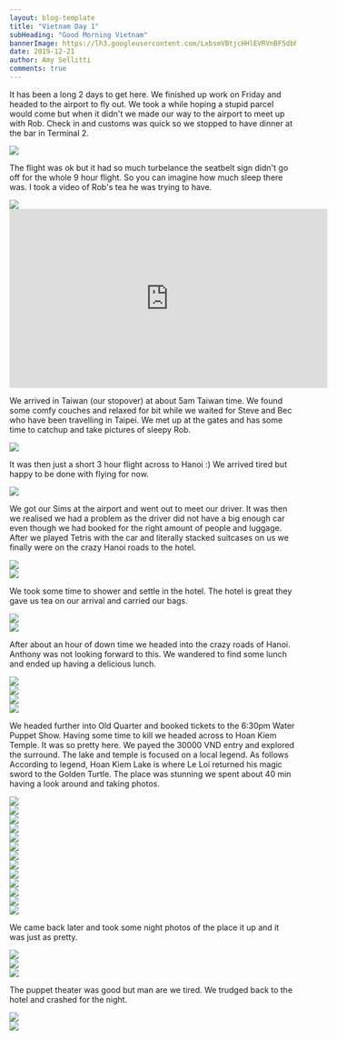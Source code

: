 ```yaml
---
layout: blog-template
title: "Vietnam Day 1"
subHeading: "Good Morning Vietnam"
bannerImage: https://lh3.googleusercontent.com/LxbsmVBtjcHHlEVRVnBF5dbRFhjdknS4WiAokJIkdUDZck6Fr-9-0F-YF1wYDVEjMIItvDJCoYl7oE9cRVbqYZvyTlt74AR9Ev24TuEHUupiTZnwhQCfy6PdgZgwjrp8MgZsD1kalt4udZYMZjgFmjNXZvzF5ZEGNrrz6TgWLnZWvrQaFrZRoHuzrpApc1hxmGOVM6TcNvvgVaNZqwedTlB_TqTQsbXsHQdNE6rTTstTd_FHQ6-hUYbTgsNXmI1uud109HQdGK75Lr6dUWoAQlg-zYewCM8ggZsBwrQjjKvjNqL4cmaZajCuoG0py5bVD8JQRvILUC1ZzfQitjHeUB_aQJ1eXJReMGQzR-_csgizEkd2uX2bAC6VuUqHtAPp90m1IdB9YT7Tw-NZcb56d4fpD61piEVF_kRr-01hwR4WwerbC-eZ5Vf9Tg8kxNMqLRHHCzXrFLJ20K0v8Vzw1co7IJlelXqWCcjKrq3wHMsTcA4iE0Iw8sCrmoibaD8YHow6dR2LxjOg3ziqfeXC0DuVz2ngUVRS4B0rgaiFlztK0w6029Epp8fCcuyE-8uiU9hqnXLemLspTje3nvj-B7uZ1SIxVBZfHIH-CFmgPJEwBZD0L8PN71bRk8jJUwg9Bd5GEgfsbq16PSCzkD2Fnp2qiPWXiDmil-Jg1cSicF61NEVgQjJzYw49229S5yZh8X81yVxTG3cAPAn6Vk3SKZc3_kBSAjZQ4JdszeEvMBV60vOhKA=w689-h460-no
date: 2019-12-21
author: Amy Sellitti
comments: true
---
```


It has been a long 2 days to get here. We finished up work on Friday and headed to the airport to fly out. We took a while hoping a stupid parcel would come but when it didn't we made our way to the airport to meet up with Rob. Check in and customs was quick so we stopped to have dinner at the bar in Terminal 2.

<div class="center-image"><img src="https://lh3.googleusercontent.com/x9pJswH16spPjIVRrW7lSTbSIIx8syESHZ8acul9brFB0vHbOlP4602BAKAXJnxU4to0RkjntViRcGosR_pJq9A6F6-1UrrOtXvne8-SyR2-OrVcfZqg5ztVIy0yxvX7ddngObSHl0L_2HQTuOI2FA-sNOsUSLPOA2S2ygAK-8XEvMRBV6QGaSXxX3WX0RXDyUdESieKiJvMO5KjiK3BbzjsuvSa9JoDn7w_zsNbMziHtum3J5k4efJ7utI_QJHzcFvY1hu1zJB9RNwr7NiTCm89gEs0EQieEoMTwBIKLhft_O6mpxly7pMHRyVY1lajMAss8nrQIarLe4w-MxVNptSTfbbGB-Le0U_l1eglzArTE8rUBzqd5yh3GkbYQPwlAG7hJU5mhy9Y1dL09vG0d8atjiXwzrs9b5yyJTeJsD4kQkG-9Pa0tYXvtrQnNaVQc-zZ0zEND6vruZnpuAnqu5sx8kTlOqkXRW0QMb6TkZGmXpJNHutwd0Bi5-zPaUXTcSbpd4aJHPpFE7m9i-R1vqQaYRVHEl9H_bVhaiwU6fmU_wiwD_ORDQKL5owQ6UgzvnR6iMtv_6_37oW3cUj3IpEd4hnjZ6MbChOkfDsCJLL1qshe6dNKjpiq4ICT7MTjEycRUh5pwitrB4tpLuXG-T8qmUovgmoKDYdnIO7HmpSgD00KV8ghkBSZI6rmYm0PyCrh-UGboKl1wYhJefP1O3PhHOR-pl8QG25r0UHaXInKFPg5fg=w689-h517-no" /></div>

The flight was ok but it had so much turbelance the seatbelt sign didn't go off for the whole 9 hour flight. So you can imagine how much sleep there was. I took a video of Rob's tea he was trying to have. 

<div class="center-image"><img src="https://lh3.googleusercontent.com/ggui9M_6wZMLkJ5VgChTn1Ke-RdWiClTbk80jBde8knVkEiOqQsxZ1J1jAtEeKOZu0pb4i161-uP2N0UsVUbxk-4JSu670AT99twf4wGssZTceiVcyqV4IoMUmj9I7-EMqRADhX_-CpXGkCZBNhf83TJDMmZbHv7FXQnrjC07YPwusl_I1RN2xqpx_zRBt3Ai94zvmhks8jmkWim3YnEX1TVycPaX51GFmxlk0n-qFjN8HDIzjnV4Wa0dtDBC9FxVZJFQ5wxv5pGxjRO6y46OOlRH3GlAf3yAsEqbrLmS4Q-JISzw_doXyKjcKfEv9dQWTQp-QocqzyWqXM66-Nya6z4Cj6OskIlm3j2WoTR4PzdL9bGmuqBp-xWSk0lkhLop64b3V-ZdlPQXEj-mG4ltUD_bLzuBt3DHVvsDEIRdFeqH44mug8lJlh8UBl0hrvZDPGp-lE8SV4fitsLcYF74h-yatbTdbtjJbQNsqMz2ufaydS1BT73j1P4HnpZivio4OT_QD48ZMxTedO8FBclRROa8MPyR-WTO8k5bWas6QosZJmsK0KjXefqsDok2s_S9lEAAFfCX2SgEEzIIN2FMKi48jZ0ky6mMWnqBq6IuvZpgZ4bsJow8dlTsw_nOOMXbAzoDcZDLdtXi8LoaVSgPDrPgZ0euXZa4esv4dKTVF0zYXNvy3okE4GeO8wRV2eyGUGQlPWjzrduuKFFePLmLCkgLs6Pxzm4lEv5lXr_exDgHcS4jQ=w689-h517-no" /></div>
<iframe width="560" height="315" src="https://www.youtube.com/embed/WxCvoGmFYUo" frameborder="0" allow="accelerometer; autoplay; encrypted-media; gyroscope; picture-in-picture" allowfullscreen></iframe>

We arrived in Taiwan (our stopover) at about 5am Taiwan time. We found some comfy couches and relaxed for bit while we waited for Steve and Bec who have been travelling in Taipei. We met up at the gates and has some time to catchup and take pictures of sleepy Rob.

<div class="center-image"><img src="https://lh3.googleusercontent.com/zPp2ZU64kDC-1Yhlhh8hBnMI2W9D_sSfqUf-VwfwpjI5eXOYxW_tl0OcwfnQ--cuFY5k8z4rGVn_f5rZmX4Zj9zmwhqDjlwo2I19IEl7Tv5Y55gGlGeB4oMSCg_0bvfjfiyrDKJKqK0mT95n4jyNOY4vVaiVZrJZ40GxFjX4vFdOQtwHJwz5btaep986byFLoGLLT-tUrDNIMSbZVBtUZeu1TcAhmgroSd-W47scK13hLFOMrxV5HreS1u2MEyiGlvQZYFQbNcK8tIJb3E8dbHvt6PiWgwRoyF32ECkroPSMA9pQ1wSEY_kD93brAftuZZM4QbW2Q7GLRvkZslbn9MaIgU0k-KwKePZX31jdsn0jIm4r-ACq1BDg6zx8R_A9P4x4lYBbWStco-agMGsmt715S4VsN5j-9FqiAsTASgOueMUjWWuxkMng-a0u1XDALV08a3Ey94ltQGL6kJUA_g_y0011WSKWIHavyVr7XWsBOnME50QkhoeBb1P6szcY2Pl3nVyv2ik8-35W6O15g-LGTB8fAOusts47XwkAiaqojNeJRw8z-GBywht2DxRNLeqB222LaqA89a90WRD3zTSO-KJ7EhpHKqCkl9ly11TTcSS9Bjlv5Yi2dcH-4idYXr012TuKBaHtKgrA78bWymimBxwnpkya3ts0C8pm3EqkytM741Waqewt708dw2nVonEZPKy1GafV8d7loo9vp-YYZp44TlQaxuL0qIXde2BLBK9_Wg=w689-h517-no" /></div>
<div class="center-image"><img src="" /></div>
<div class="center-image"><img src="" /></div>
<div class="center-image"><img src="" /></div>

It was then just a short 3 hour flight across to Hanoi :) We arrived tired but happy to be done with flying for now.
<div class="center-image"><img src="https://lh3.googleusercontent.com/aALNTYG4pUM3bp5q3CxDcNG22EJAOAv1y56D71Xrd2dbwdgw59knrF_TjyfEqQbBfj-RHEDflSicWG4TWQkN9KD4eyfXOqWg9AKheTaCsQXABc_DaU2xFyPrusB5gJyH0j2VPcIjKL0G1Ej9S9nycSjpvHwKh3QKBfGyE6VBBKyrEjnACBpaO7ktireF3ujGHf50aic6OeCiePUblFFIIW2mJND_qzjAzgXwlsKHYuZLUWgwHub2f_r_PbTbHikcAHdDDr2t0KGQt6xAV-c6T0d3JuBLalrwGsJGJJvDK-JSVGe9_HwdA5d8oyoSphfM6wVDbw8DwF7dQvkknmgm_J8bjNszW8DWjk9-k9XOGwsq7Lqsg6sy4gqn1eET5qCtYOZdQVneH0t6eEfgU7XG8wjDqEsJv-_6SGHAYjiSy7uyo-IYj4wZwxIqNP523I2YDIlzGJ-fC75tBy7DKwtxG_GdI09wBco6vYZjp3WnHTjW1l9dT7eRnhADs_kckZdjK9OUtdX92W4JwPJc5IvytV_Lo4kD3hRsOGW-4DRQ-irvHfxGNtObYQg1zfqz2t9AFbMC67h6x60GmPTWI_bGJkuMdynf6_SympEO3K4ag5PyqLkGh9-IXdhmuEHKRYXjsx6ib_rLGWYVKL8wCfKMcK5grktyWZTs4NOsudFz5nQNnxasiNreCoNOzT1BeV_vJi114rFW9IQXWbVN7Q9blHLSXhwdCO_VIaEzH3YerVRXeRMorA=w689-h517-no" /></div>

We got our Sims at the airport and went out to meet our driver. It was then we realised we had a problem as the driver did not have a big enough car even though we had booked for the right amount of people and luggage. After we played Tetris with the car and literally stacked suitcases on us we finally were on the crazy Hanoi roads to the hotel. 
<div class="center-image"><img src="https://lh3.googleusercontent.com/VS4Ec39GvxmQAyBUE0ZVVqRKuwfhhMFUsiwU4kjskydTlOVq5BRMf0FGAhOMpz10lhBpFr4n9-wXljAzEig9zip0egGSbYY9PrcfEN8bBdX9e5-0o1tdK-Mjd8zRvWKpcOaidA25BNkxmcHUJYw0CRn47891SlNFYafXLPUVfInymmwlUVnekKPSpTOszg-g530fPuO584_ctVjVEklqMUoZJZGkEKUp4GrJ4moxHx9K8alcj99JaJJTtHwwC_hZnjiOBIT6M2Y_h4bAaIXSUXBJ-jvK0kUqf3MtIs-T2aqHDivmJ0IsHQnZ0bsSO44aTwcWAdcDKGeflfwp7KZKs7ASxVvDH2r5yIN1bM-2HKWxtN3Tu4M17PLW9cBVNu3nZqangVO7qYYFpTn__MHjsY0nfR6CXt4sdoJK5SdOXyCHPiOD3jfII4U8QxhaNiHB-mtalew9HQz5gfwpfzjcSe2uZdz-KDjZdx-1S0Yvu3bQiAdbjWGRIlETvYjdqwSx-_sv4mE_ra6tZPkiUuHbfAGPg_ggUFiOM0FeE_NHCNEVRJdSipB5INclw7CSiYD-dVoCrN64jUR9rKoNdQybL5h5_qCxKhlijME6EEkMlTC56uH44Sc5uCdIzFL18l4zPq_m3pXuNOLf0oh0jnzeVVemL0wVTXOPj_OyRubGazHgIcrsl043c9hmV-qZKiMjWaZTHrRDEGUxfNjcMe3ZbIL0Em2UIUaJfw4giyhuPLU_gvG2bw=w689-h388-no" /></div>
<div class="center-image"><img src="https://lh3.googleusercontent.com/8l0yclRMy8XsDffwZhkVQwvVi5EEQ5Xzvkr29XYbT5T-BDTCzo7zgDAHfoEtsF-jEEYvssnHtwl7hKXskwRUJpKvs8ri7HUckzypMGWmvkSYj2NcOYzgn97W6UByZsvubWhDvJNyw4GePIOq5oRjcYUMBGhs54B7oVoA0stE4jgjGbQjBr-mi7dlyEJ7XZwFTobXynAWqZ_eHyNLyl1UyJ_g5E1_lq8Fmx-ajFgU3bKNT3GjRuZ6CaaYChy4ajQuHcsQVjcIifuhK2VQSg2KIsAxmF-Hhhqu6gBbyVIpMivq39AboW8S97gr_yZSSmE6A5EzFO7MioLvEcy2Fz4LwLsDoXBY_k2_bjIC89ZlT9MloUMGvRFFaG05pQfmLaIk1dfxqebQKFeeObRAHQWya7Z_tfpORmPKNc9FxSY4L89VSYB4Z1PAj1SHVIWoQYC0OhxJ5panFO6EMIIpxURBgxaEGAhEPiIUUqkJpokstPhmxPbMgIKy_ST6w855Bo7l9ewenx7sHGOhVQf5Ax4faI9-wwWkrnGPP_ADsrBQ3ul95C7kkpkCGLiwcCBoSOlpC5QOTZ270RPWKmw2rYTG5-7FRnsCtpHu4k-TCSibqKKnk-whP-MJy4VgHLKQghO1vu_sOOZ4W5KGWCWVdb3UVFA7YePQsYTv65fp4S7i1KtRWkaHb0ECvjavAZSEYDZmFGqdVfiRKrSD7KcowqDpS9UhtnFaHSJse85qkmzxVQjroYIc2A=w689-h517-no" /></div>

We took some time to shower and settle in the hotel. The hotel is great they gave us tea on our arrival and carried our bags. 
<div class="center-image"><img src="https://lh3.googleusercontent.com/JUzO5t9F_QxCoEDpaVDrVw8eUN5kdUjOFW-Idk3VMFHtDqmJjki6b3HjWfHbahX3K5v7pLjWfLgjBpkEho7gsCqcRF9ILZGh7jfUXRaVx1Fexw_0Oy62IDN8i4U-J6E80PYhOG12A0VDSTOzRGI8BoC45tv4EE2V4sGhFqo0SNKAurAcVKXaUbNBmAjUh7xbsVlly2geowZOHFB6qIDBNjSEujRCPDZM4Gwtzdg__NpQKc4RztCpRJ76xkFPUE0noFD7BvT-Q47JBVWzeKnpum_Vo5rFGQ-vZ9NVrac4o5iexdecBw_B8LlYBF8CzihS-CbkluTp3kgJOGfsaQXbmHlZMOMwBjDiwv8SzSL8JlW_NW0EsXEEDD3apr4M-RorI8edLt-SYXUoqr9MfCdUcvlrYKgpfkTDGKnHdR9iG0OqhkYvW1ee43rY_Z9RMZj_qmz1R-TYSQlcysBWmqgV9R0Ynon8jqcIwCzkSojeRfC6oM6LjiiFYMFGR-jpObs3P-fp4npKadfkO6mnFkkeJdS2YVITePIzTpmlKFN-L4-QAWIeGVOUFHB6tYChNEN833duCM3KGBVR2StyEoTudfnA042lyOX3_v-RaAyvqqvcMeVDAKyc4ZPa57KjDzusHYxx4eA9qlUoC1Qla3aeib6AVIq_bFHO-uTbNG_ULfqZBRwfvYGzMqzWVaab77XW_YeF_wls7QkxubCVBNGjeQLIGq5M5DuCP9n4wuydjYfviflqtQ=w689-h388-no" /></div>
<div class="center-image"><img src="https://lh3.googleusercontent.com/B60gG4SmIX4g67R7weGm2TKCCwwsLOdKlA4qhBPGir7WsWA0EcJa_SH3Br8AwA4gbNvQPAKxxiWdq5cGF2DOAJYewvS1TAyQEb_z4T3-GSxbnFt1aLINi_kHqfubCr9UtrcjjfsFaioJLv4BgfjAKvgAIthVPxbEG1fT7IkjKDDZ_swGXIV58HVE0CW1jpBY4YCYfREQYZ4eeCKV03UYLBZKGt1EYlgFWJ3tQZgWXNvS31TOSr53dpitag8O7Zqt7OhKqGn8h5diUwtxhneN737eatR73ccWomAylk_zrH8-WfYfa9TugLkKn4a8D6v5uazhycXwU4HqwarmHIBXfVZPymz2hoQ8Z0j9Gez-7lPcM2l_LY7v0eUZMxX1KDsOXCNR2YF2mqb9sU19AQDjeDs-k3eJ0Ti_Hj-zho1RajAGlgaWfH3ghv8MaaEdUCuNBCSqicy7DlBHYtG0Pyo-8g7xElzPi_sbRMWZplM4TqPvSDYOZCM-bcqtmBsghSX5no8m44V-PWPXmrTZMbFq1yavvfujsA5hYBPK3fCnjVwrDZI9dgsHn7KI1h7oRdgBqjnenCJIY1JimXNVXtr0tIPdBxfibFZHOm6alFXq5qDYGWhzy07UdDzV-TBHswVeJmBopMBwThCqOMFy8NT_8uwSUNa9MW3HvcX31t4AGLkvHhFInkcoVsB_i0jc_I4BQ1XS7nmxtv3tJGz1183xTEXMGsLj-VTcVNh-OeBGw_syTfEYYA=w689-h388-no" /></div>

After about an hour of down time we headed into the crazy roads of Hanoi. Anthony was not looking forward to this. We wandered to find some lunch and ended up having a delicious lunch.
<div class="center-image"><img src="https://lh3.googleusercontent.com/OHKZruapKBSTrdXWOfPVse6hPAJXxwfzLsfuo9cafmmtVqg2GP5b0UyLKjqJlbGZMpCxvJEAQZR2jH0pROH6jk32bjHyAFrq-4QoJ9MKv6u_xZMNue1r4sQHLEwVp5aWpInqGkqSOHmg17CYUhbkkDd0MtEePArNSLxTrRwEv3Oe8AVTmloAhw0b1_Khz6xvkCyz9ljvFele6mtbKFMBc3-eRZojP27QtNg3jFw699ASvQPq_q5yJuttWDsmNEMSM6S29BU5gMFIgUYShXIX2EjuMM6c8JN3q0DFXt8xZY8KRu7nfI3Wvq3t2iCyNqTQktTzSqwCEcxpyx61ezr8naEuTVZJ07MaFAtrNOqr5KWlOzS8DhBECZ6KvVufjVfe8Rz_H_1GFVfW4yVq4lfuwj2L3MD-fsVkVWlSHrS8u2fZJUVLsXwdlEkswnqHpSW8yGcVmnqbH4UxdDU8ofAvZ00c1MCJ4Kr-RxZ3_Xg_uR4HA3vHZEaTtr4C--KekSz5_q3COco_i8mOWuUOtUaeqzfD3zKEDZIwm9m-IwtqcAf9PkAJk1NScaJHUhZX4r3C1iS4HUU1v8AFbs9cV3YhQ85H-xdG0EOcbRxxqONc_9KN5ROINxnm4tpUAbw_4gGHJxTzSZnuF0dxDL8Oc9iyevccuh5vf2z6X5m2ewOai7NEmYaynXx9MgKN5w0ReQ-CckX2rwqcG01fJQEMbFo0dK-erCVMBYnfUCrwaYlqG0H0ZdVOHQ=w689-h388-no" /></div>
<div class="center-image"><img src="https://lh3.googleusercontent.com/y_IqfovQ8onE5XABtvljoc6jrfjuqYSKOhZBAd7CEiHd38unpkWwIX8s-Mnos31hpe7O_vDrKWKx70NtcUwQqvqHgml7ydp9oMLKhK4Ww5Ruxv6nxccpvriO96EvaDsga7xnsic4JiclS6Nyr5ZyxVd8SdUJIUfGN6OT5eIgwJ1xppBaO9qjRAlM-4gJlGeie8-K2ek0VUQ6fyQn4yWPF9ZKAvpdIz72gA2qq8w40CoQOwnhTF6rr5TtjPLRV9y4SJaolduQWx-4J7Kt-8AL0gXKi606jbbDi6z7xStmjKM2gqU4pQhJyoEVRuDGV4YhT1_rz4brAiFRt4ANiDnOAZuFq5N5KxOi4PanhquO8qCGt3dV5NkmiImc9R_puvOWSeXjyqmpVWrTJ4D-06Purp4eppkYb5vAqdWYFEVuABmjPYrdYKNLVAlkjtu2GRYIIPXYdkipEXbNelYYy1HhKDTYYQRB1mlQ3XNerl1VjGOADPbi99P_JoH2t215jN_mfXSX9NF57nV-KaLsNh5E32euthaiJUaEWBI5qPJZ79m_qkPK-SCWytTQJFFi86-WPs6DKGlU3Bm7KcS1ngct2BsBpbFgI4bR3YaS70GcwBAzoBJj1rDdEv8U5n_TXtiuf_T6SZ8NRTkQqul22OH5lOT8vIKzmI6m8nfsvw_uMR9ELwCULNE3kjaXdor5mzRfeDTxIdqTyUkbeZKhStTXICSvcdB_Zk06qQsGO8CBfXUJh93xDQ=w689-h460-no" /></div>
<div class="center-image"><img src="https://lh3.googleusercontent.com/3w-pRT7Q621jg2dOiEshg_wneeBO1yA6GEvyKNhkcGdZVz2GN2Zz4ZwM2oSd9YteTEDjCkhkar8lT4Se7ehLxGFJY9bw5qdYtPrjGWQPkWAgnLvhah-PgwtmwbeYa_NAZO_CzyYRPBq3Zt2UkkgOgBsVHVMAHv_MkXTMQzjKlYtVHJIkdJbbIs2RqSGEo_LXQOZpIuArc2T6yqvnlVuXvhT2SXQb3y3s6Okzk81OK0fy4ptM4BsLLaLSkGJ9M14Px93OqXcmivKChlE6Ubfmq8Xlxf6isTzggf41wqMSLtRHxqFse1DMSGIpVhQefrnJiCpizJjzv4VsYnGICeci6dDOmDXvJ9naa0pgkqEkKcTKBrKgpDVmh3d0Dc0tXRtz1ACWB9n-FxuY1ACl_guRrSQ9znIEt_pC54FUokUDeBckOP0Ni4epdl48U_J3RvR4mBbLNxNOKhw9mpVp2pFWXV85hCQp05SvaxjyTnGLYHoQzcAcdcZRnfF6B75RUTP8H09fc6X-NNVxuLJw8GxEugprZI87KI6CgCxfnc3QcwMAatEOYERftePDb7L0Zr36nZZV0sNAXQWgpr58XSBPYrSfu4dZrTef65kGlQRTGxuwOErVIl8ZYns-r8tp7FKa9CaIy2QPNYLqP59R_JshSlHsoj5nsiNMaYnyyGDlMNE_zYWr3g3Pa_rx7S7azcYK2BBFiWracjp78ZvmfNaULc_Wop4jyu9wEzF2p3jlPH2PaWgRCg=w689-h460-no" /></div>
<div class="center-image"><img src="https://lh3.googleusercontent.com/XSf6rgPsILC_HBjC7CXlalmzYnBCk5l0WAm1L6K83ibSuUfz8raBO2B64YahXiX2fl4-6GE9r0vxakJ0RxYVDt__nm1-kE81nqbcYSW77Pos7qXy96hbTXMjvLMIsn8OO4MLzpo4tazu1TW3DMC_8dfw3qHrV4SABHYIa8V_7vKNms3JnORQgJQ5w5iG7-QSHxZn-iQUKhtzSkvCQmfpumNEOAW3vwvH2f06IzuY73rxkYpljQO5_7g1y32bRBWRqzGbIs-whheH7t_usuHkLjk7RX9MtkLBw1JvLqIVA-1qjhxKkFdkychIANMC5EowP8CYR8xKcSdNHywNqpjDG7q0TgnDp5MU7RrkZjjfuagGA23tCpbVg-Ex4cZcjQcPnSwVHSKXwMD9ITHsJN_DN42xq5MMg32rSFkoczZvInMTb8-6Cb8XXhlxdjNO6W9vyoUPR-Yot674uaihH_3_MCvKlZ7K1nQFj4PCQ7tgbuSSRrnTy1xC1onCNrWzAHYl7GXaK5Dkxhv0YPLTbDCUanlk0vo-V2iYeVT1aIYdnaFyjBW-WfctKIwhvrZS7OOsMSq0ieXlMkyQOl8gfjbva4vlNr7FxifdtwoLza262A8jv_antMUCWuu7L9BkE6NSyx3IcgpWSDIFnuCv3Um9GWXZrudieBsW6-PEq_sMPRr4FsI3O3iIad-46fb8WiIADJv-FLoScqP_G0NTWL1Bbs5syl7RIvFbwPn9VISIMG03BNKtKw=w689-h460-no" /></div>

We headed further into Old Quarter and booked tickets to the 6:30pm  Water Puppet Show. Having some time to kill we headed across to Hoan Kiem Temple. It was so pretty here. We payed the 30000 VND entry and explored the surround. The lake and temple is focused on a local legend. As follows According to legend, Hoan Kiem Lake is where Le Loi returned his magic sword to the Golden Turtle. The place was stunning we spent about 40 min having a look around and taking photos. 

<div class="center-image"><img src="https://lh3.googleusercontent.com/hxpx3fVShYDYTruhGgZ7jK6gecis-qUZ6VJXmhTv02ZHm69Q4Gx0MuziOjJjerCsTsjl13R8F-Md3nv_xw0xTcVcUL8UVWtqScQum1ASeKfWW3UOCpcyqkmTBXs2PP1sMW46YseUHFKeaOGZ80N2P9x_bzjCw0uGA778duql1WqsR2-I8vb9h2GWPd_ybmOpi6g2_ayBlB3uUNTBOBEITGyN6o0_GbWRBO6xDTCUBjlxQwDlBGo_DGa9-3oSJUrpn1x1VUED5pB42Z_eAuZxhoRYJG5X6ep5_cHEH8s-sx3Er__waHwfn2AZ7-DsHl226R7T6L2AfWjLjKRmhxWDfOMFZmTXrVddKifRwCSOMwqsgIa1tnIMgN5wcfWHOMQdZ4xrni8cld6R0-XTYXYeRWYS9af-vvUL7v_dYcN4sUEeJRXOjYFd2rQukyi8OQtJbaIy3eI5u_k7UQ3TQnkS8xm2ny08hjA6Lzd8MR2QfAM_K9pJtBG2TUYcL-8oYxfB7TKcboOvULb4LiGNuHXE5SPQi3wMSRi3UuCsBtAa39piK2wjYXyrGDGOwVviDH3_tax8OekB0vbG5K_RAOjkRv8_4GeYJuVRjEO3rmF_l1Rj5np-1mkiLHc4Ir8gWQpVZjJlRTImsMSW1M7Ze00iWCe3dZHoNu8-g8VFlFPmh8yZqnfjM1agqGxwjbZ3zWvrDkbkKEzwuem_GkYB6RU77dWyp8DvfMWR7dwo0M8427cHWPehGA=w689-h460-no" /></div>
<div class="center-image"><img src="https://lh3.googleusercontent.com/1ZPe-4KlaQaZ8klhdOgXJPQAmYrBtSBhM3z_F-Vhx1RcbVgQEr_wmqfdORJctSGOdXu2yH2MMjmmSNClD5nAR4Anc-1N3DatWFSyInznv_ZR7XKZkZq4q1_kiUSZ_B1FC_0Vjsxxkdr0A5C62BfsHywc3Mf89vijCu8okdz3Njb10NPC_l4h9MEClOUuOKjUcY3o7B5J33GOx6ldJcOsf0lIQ4EsXg_yihLBi6idYpSwTTeLRpubxOhvOHk58BkiVrW0XwpT_BvWlepalDo8Qk5k2nkEWA48yr01D-1cl6bUp6DaxM6jEoSdMN7BNafbx1MujfqIu_r5VpJTCspgsIauzMFAxRQ4pLtKXYWpBYHqwTGz0cODkHknfTTAf_WSUk1VZrHCc8z7cj2kAFUfxQXbHh4eoaLmHpjROR6Nt1SAjvHwekfHYBuyDkikZE9si9HdrMlUuEQaQk1DamjGFk3ex7UZwR_HtoM0_zXV12J0Le14cInjG1Ur9WCPzQRHzRgKswA4wKyzz3Ch_sRAGvph6Afx4NFgaGrwOq9YR05Lc1rVHaKAtAHKUaOpYahRSLaQgwaeqGIuelr6fwpVP-0Y67HjM23XWyRMNOc006VXo5wDz_QqPd64yLmOboBV2x_5mmUYPHUTcaWshePb3a50zh94Yr-21PCtruUhbLNnPsruEhBO_Rdmr79_YtMqLo0GcogDc-huJASv92s60vENRME2eSJfzRtpVYk3M5Fsloq5NA=w689-h460-no" /></div>
<div class="center-image"><img src="https://lh3.googleusercontent.com/NW8ZNbMaDoU8ZpKSRCY1kAB2bxzZ65N006mGkw0fi23OAFwUo1MGAABzlOvNKRqKcOTa0955P3NfmcPzKdG1hO89NKLsfI402CCMRUaYAwbEXxG10NMhv08AL3Rsch0-vUq1haBhysYcw10ScuLQKfFCf410pxM6pQTZS3XH8MiHF0o26Qojij0asSzkvuKVDjxNXT6hU6a5LC_WsTRQC7qzkbx-sfrzUlSL3Ngtqvg6wCdB4_ozx4iRCfTCdA5q0CCg0J5P8zBvV6dzEMwMahn85XSFiVIZTjqmPuSAOY4K63_4f3gKdT8HX3RZsVnwC5SqP232Z1raaKCdMFFrgeVL1tRStRQUX0FboNAZd1SGWqyXMSmrcoSOhALt28s13htCJn4Yyw5gjRhvbHCMAnVcjbpcC444CjQCWcBzsIoiLju0r1XPPg2KGgcGPTmaY9sMOV84JZJt9KqTfhyBnZkFxwgVHC7UzQ0o0vHET58ZzBXbnVGjxBzzTF4cFV3mA0mTRgXnZple_oSlWjHn614o41_q460rYJe_F8Bf7wZNGjgZgZ80tr94X-4HDSmHikiEwsZSbPGVG71mZXQqvIFup5jVPwAHGIcDc4w6oDpv-QxJiFzYWAMcaoPu1jV1cAHqns7_zDWXXDXHU9HHa-HUj2UqWsQTOvpbIyYx-qxWR92stUqMCLiv2C2aeOvgEtnXP10bur0WkH6f7BHv4u9Rx_Nq_I0d1VMusoTfED4_RvX52g=w536-h804-no" /></div>
<div class="center-image"><img src="https://lh3.googleusercontent.com/mK_ptBDtkkrLWzzkXoJFiEVDp9pNUmBCdtgsSOJXRm86ZGua1DkKwtB9aFj3TFEQwqY2WnsN9hSCNAvM9ZKqLkWr4WhhnM8C8TKIInfc70x5mrrsENAamSt6_CFg7ZjkHeRdE-6rQ-eLy8amydedLWG4UPv8lvjzz2jKMCVbDi97-1KQ_VceInxXAFs0FyFnm8H5yUSHYQaW9cker8GVTgd_XiwtwLjxFWUSFFNF-3Q3dObeHgi7VQf-VMp1ojbkoQeeLXRjThwIWbIr-HO6uG9f2MdEBs78gAY-OkYZHZbomrC_nzVcr4vI_k4RuLVP1r33hY_1dA1vOt95UKIPMWs3XPvRh1RRes4CnSjcuGLP7yXgiZxWhr5_trwSuhUXm4kmusa2yOG5o6TiFr-POLc4O7jrYhebJ8ZaB7DIGSkMLGD1bJHZRWEAoo2RPTQxvrPfu6Uh6qEg3mbV75-E550nwSebEIMrNlw5Z4eM8_YIN7_PJnzYqh0F8PRoL-OSFmEMAx2NvFHtePCAAtjvnI6g5d2kt1OMjaoFYkKfk4hF_Am_AiTYGs2ZeyW32de9OODXeSA5n-rr_6SPAg6YttA3LLq1RKOyIpfV2srWXs1I2rfO0_13qXIErIDU2aFmbgHM94BnXF-tHyxq9Uh9lCTqM8vWMW3Xna-2Qb2pdb6igDgpZBldeTQoY0oyvh06dQ0Po7MIGHXTNSF4wO4WEZeYLNTeHZfNSEbSJdx5rOxu0eVGeQ=w689-h460-no" /></div>
<div class="center-image"><img src="https://lh3.googleusercontent.com/ZFXQogKVoco_iDoomA3vm6kqt48GAjKDVDrdULToBxShZxdDO0PcOX5z4rmXvycfkF_Elco4HhJ-_539a2rthdC69q8TkHUSmfVBfNE1oBbQTR3WcrNfcoLPHqJ0oSgRfsh6MJXFR_687jQptinljbAVrtuQswGJnmWaBHwn8oyYNID5darCV3djklRzAuLHZOJy9vMCr2nQzPG3vKBQbR-UjxeRvkKHQq73_ThKZZz2lzQ8zLij1VuP--bf-5xyz5P5_hJt6HjkkN2dZ6O1JXBoOdmNq1UDmY2jZ7hebYm3YJ6SlfcLkm7GKRWhOMTOYl05Wi9FefAD_z1r_NqGqGeBmQdbEhgvaI49mOUx2SVGnOn2XN-mgR3O4YBclFeCpn0IeldNe_j1R0VP3IM0Fggk57BXZOSSAgHK53ID5klJF06bjRzr1VeRxE7NVTDTYM0hCqMnhO9KdYb9q0jGJPuIPIAe8RSXB9M5wCsvMbvnj9fZpy3kV7WwQezalLbLyOLRMW8phBncFpVoNAmxZtLHMhURmcyHntyVcZxIr-8Ls2bmrwj2QzZ7p37Gu7aIk5HnOLDwMtZQ0Q10QQ4moeWIjO7-7DdVqsGUL0aY3M4M8RhjQtEfKWMag4CeulwZ5EXDpzjzCjiLd3dlpIuP_j9BZvENOaG8uhr9HECpVZ6rHBrtN840XYD6BUVivy0VEfcmJiZT_kHpnQw1-LVdwCIJ9hUzAOVbNo4isHU67lyHVxf5Ng=w689-h460-no" /></div>
<div class="center-image"><img src="https://lh3.googleusercontent.com/T1Fov63zGOkW7BLnKy2_MguryZXW9Vvq_bB7m4j_3rdW-Dl81s4bplW2cxgZ1JnsNmi3HtzCsXGzaz9K79NciWCikohtsP-Xj7wBLkCQz8Dzx_z2FY-F4o-mDHc60P1sTgrRIjxASy8a6oZRWVS7T-Ba1W-EmshwNIGHSIxAN6exknCp60lM48tAyZbdOZCqPne3zIr0LfFl5G6kda5dCVZn5F9kvhgYfvn1HrtUl1WcC-ZuSdOKisJNKK3Y15TorfEXq8P3_PHBPhmI1uKUuM7qKCs61qiZVeiztS9qb7DE4tAvDEeLvvnemPvl-GN2v-RSdCYH-bgUMe-u1k9FehDiyhrfVVmvBlfVvVGz5cDwaYNtbp2CV-LSZAbdJLd8oPwCImzyWa6fSCMF5E_-OSGK1z2WhGAqsVXEChRXy3M0XR5eRMQaY0LWr-8K-YzkO2CFcw4RzOfze4Wxs09A12TpdNwNTk0tx-0VpOwtyLsQElKAuFUdQczmNKDVSlWHDhn807dUFoR1y9ZHfKSHo_OPVoIBihSEYTa95UhgeKMW5rFBAitMCDY6AljpXtSy-UUHy5xYjTpjNJ70FUbX0pdpnJa3CjniiLMNO-DD7xd1gU6uS5CISBx0YegsAtTwykEnlFlVlJArH8eDxVLAVVU1ExqnbaJRnYnUtOJsKIHQHbYBQiFD2VCCks1-6tn1IZ2x4asRaK2Dchd1C01gxfLCFFJ4LcnPv1Xt8aZQU8LSMuxMDA=w689-h460-no" /></div>
<div class="center-image"><img src="https://lh3.googleusercontent.com/eg8uk3yVTp3hviCZ_mhbARPin7S1zEwRL40BEr45ghSy4vS2AC_7aBx9hip3y_U4EIh8_TaekDJnjfZZd56MR3D5mK_XE2B8diNxBRmzWt3k2gGTqqIsa9I0Qlkz8XNgHfsrRmGuklS_rWbCvxZyYzXjqhmC29-IuFUAGuYrUUklM6HG5-vwTjdEqWbxcvmRgKiKjV_theqEP9MtdmcKuSwZx9sTy1PP4vv0iJi7rH_AOwj7wk09R6RtPUb6my0OUGShOlD6tfiqr0MScg3kCYKBm86skdMUrJ2u3279KO_gnhH07BLIQu-YqR3RL1IeCBIG446yinPbGBKUD_02Jl26yd9dMbvOMDstQIx33N8T9AbOER_Hwhb2m8JMgKm8GwdKkO75gL1HLITn5EPIg7kcofPOs94fpc493KXrj1_Ws5McKSnUEroPmpMnjoydUAVjilRxsw6ii5lkxz_MXlUxXQgFHjVzpwnSFqafCZ_6Hqkk56Swqvwidm56yYpojqrAZDHYMJUcFBCyvxt7Ab6x021_D8CVQLLFQfXo8njZC-RRbODPufIo-iBI3UtA5zVFRB3k8yg6mMo2axtuVRMBw52FzlShQKWyEBJONHcv4szofmcSMPr07QOcRymfwqszorfWI4DPYde_eczPFbZF31mJcHuwp3IQRT-ycBMJU8DzW5AOZ9D6iAsyPPfgnK9r2DheSaY3dO6uWbp_oYCwtc7XdZqVrIjbAOaCFoZCnrvBwQ=w689-h460-no" /></div>
<div class="center-image"><img src="https://lh3.googleusercontent.com/-_JvTH-9YvFKFAN80BlVtIeYw1QyF-8Kt6eoX-W9ghM9zxMs68Ucgii5h7Wb50TauCCXpKSDMbR1oT0pDhedYcwDHln7MA9J315xHzWC40qqbeeIhBADBO7dLNyRGcTJTYGRgR2ULM7TfVS5fduYg5xazs1XFes8RACmCzPoKGgTJ282osyUDq8Dlw1ZICiVPgGjURVtlVQnsnYGiTRHA7PDP91nWIJn5iDJz0KwFxD5ChPrHihyR2-89EFqbKknVWYaLEuQEb921Ks_JfVu5B6SMU8eFwUhBX5TH-VZJx1poStcTHIby-AmcyMLOWfBo3kL70G_LP0HYvsb_C1cJC-05e_oljVys_WpgOLBf81UhJZv9JHpwErN9a3Hp9KX93KRK3N8mPulZOU3Kx3ggAklDxJSYBoOdwVWNr79nlfl4kTkNWmTSQVtMVp52iLXOAEY5QptgHunXCUHJqKKuZCaO6b4zzDOi-5TQCOJI6KrxLAVQPL-fIbg4mBb-YfDUjS2ijlBAVl-Uc-GjJr7p2eLSu4WhImUzCvUZMhlRMkg7M5V0lmnt0ssF1On4x6t3_RrcYBsMrCS_IPirPxr9ay6Uv-4XNQNhF-RHrJmhIiLP1RpVWjXSkRg5XAHa_mcqd-k-NE_igi3gcIfqIhBO0l3zC2W7nvcD822tRUvIzzSJ42G6_SfOoqB-YiWZIgwSmYK95C16r4YMHDU6LX11Be-BjyJ9SVqIslniuoBLvE_XDUw9Q=w536-h804-no" /></div>
<div class="center-image"><img src="https://lh3.googleusercontent.com/TqYKyktp3tnb1jcaAnMKKmK36P1fkKq10oicpTSdkXVOElGLVe38EodRlHsqdsrYW7wj4rlv0x2El0I65HlSNZwG6d8mgwsfvKV84_RVlgAQUbnm-OzwGV5-W2DBmQrWw0dGu_eMNQPeH_k4fqHHd-jVlBOl0DoUspohjAvtrXrir5Fc1EFOkRRVGmgun_mqT3cpzIPM12gyig1gbnEk0ZaGx5PtWx0HhyP2lUhC2v0m_HDHDoLeLuqnX2fkr1PDQVAAhdtuhvxQY7ULwEHOcBmTJh0oRv0dLPtNuNnn_-taEGtxGudCucJucefGoY9FgqnJhMjkZHXlYVX1blq9PeYfQyf-49nSYHXI7zakOEYQWUj5-W-gMpgMv6Zp2POElmNVaH5y6uTerEHylQCYRWZj6CTRW92lu3ZtJiMJt4JNOKYbAxqaJfAiFDz5IIymVzSENb57lmEKCBbzZDTbgO-PgKGtHxMwE2gfVb2spr1ewkG7QlzApxGe3BpqpAhTytB94SHeS_iEXGrq8Sw9HPc_QlOAkJkiPmU9HjhtiCJiiwE0zRBiABIHDvUqzgt_ksvVzd7LeeT6Y1x2VdQjvpWK1aIumFApSkSmrgGq0L4lG2JhKa2Hgm8GGZCqDbKSXx2o2YktyLZnGiP7y6Be6oyh92NQ_hiuEHgg9D1dbr3heHw-RnVQ6A8HbdnyAaZQkmiqeg0ZPF2jKmXs-xCATf8Cv4032GdT_y6vEXxjg7qtEjfL1g=w536-h804-no" /></div>
<div class="center-image"><img src="https://lh3.googleusercontent.com/R0L9oYYr_gIwPjHmr6QSZTaOnQDaRgDu6C9HcqyC_cbb2uaRbtm0yqkuRPWq502RT2JGBzHhqKHl40pdvGFqBXKIGiqvZ6vxWB_oxqc1gDnaYN7kEFGtC68XePnuPVNadOKABK7xCEolbG2TtFU6F6DuerhYm1rPw3CGbGaT6Bnsp_SR0aPxXSJXMpkNa4NsMRjsM8JRtqEpWWBEC7zCJCAaAmIkn43knvkqxP5nAYqMaBSS2fBRA2-l01SrB0aqo1z_bNZiv-qt76FUeP-7HoSvn44PGciV7IqlOPSPOWXYea-mAm9cagyJL9qbRvfhy0BVBJbHmpE1rziHHAquT18EFn2ngsst-SDrnC-sHpt8VbMzxqkCZLdc5_ZdOVaHVx9l3ne-k8FoCy2PLZKyRbrRJza3mi-87q68zF2FF4VnhLCF40_y-VdbYcySOLu9ETfMjwrZkPLenYbR6IVLhtBX2gw-qw9bK7bXv0rq5Xzq6Eeeaw_ZdO2WtOL0DDUF1UCQM0eJhSJaVlxNEoq-SzIC33CZ_FE3ql1FQd_hCzJNbmwt2CFkYBOqh-p4YDbRBHVLMx-96m_H_KKze_HIordYtngkQtfhqDmnhJDsW8HUmtWsGBMQXo4ofhHQBh4ErH3dzZSRiWcYaUc_3EPKvNxiht3BHrG96yLe121UJbNTsau80664W-pHQ6OE7tXrBNtU1PndkzQ4qQu_4jrAMyhjZyRmgx3weTNLo1qdVpEXH2OhJA=w689-h388-no" /></div>
<div class="center-image"><img src="https://lh3.googleusercontent.com/bk7dEpDrtCFmaFxNjJkd_EUKVslElNMBrA4wOSI3hpeP0rMKeJASskFB4F_5w0OEq4fSVAYt9QIT3gUDSL9TtFmopx7tnsmdv8UZkChwU8yWAjngoboqhatKevXYqsuRtdTwJcu2waCFuplV_DrzBRYb84NLGOi5DKUTmKzMG6rDl-uxKJad02YEiVudLh9sMDSe741fWYwpbts04-E31Z1WVf5fNvzp2GCqUNtIkTx2nvVTWCdN2DPkC56psWSfLSoJtdY3jnww_itpYC2Y3WwAzCg8_aPHP7SMuxPCSB7-aXpbjkGQG565Vvy7Ub-qAoI-OmLgxIiEBWg17i_8DUljih3jHlxD91zyf2OMWxOwpY2X57oMP7SsPG9Rs8kMpsXLXNkN6H4goCebVZdGC0xTWbO5-79wqD5uh6iymMUnkBsBUOhmoC34P7SXgn_id8gGOwPLOJZym4nQkJXrdntzwYBAx15gxR1tfhdZ4psZwfsRW7BSFhSdahOkB5gcqaihhDNzMulOb0mXG6Ek40sAxobN1HbtjevgHTdsKd1jnNHhJ4VD5nvtjZsYk40bq8KyK5E5CeApMWcMdQEByJbF6ha8QMPaUkURDjGhQo43kLriAmduBnGURqMEL674zM4MbmFFaUmdtbm-jY9tAR_F8STRWVZnWUYWu6QE8VX_LFkHi0G5q6vLnIk5wmDn9ISmYI-2UmhqrRJFDql4PU-yt0GDlkcYWBCCX5KuH8Zlpo6t_g=w689-h460-no" /></div>
<div class="center-image"><img src="https://lh3.googleusercontent.com/iI9ygTqLle9PTzRdjid74YVClQRoatnYAERhgrCchBtKcWJf0_o03lDdyvyheWbwfF2-pAzZoWiusxrNdKD9y8LD5TzxUzLi1z_qB-aJrxgWBPny0HDW-OaVzxFaqKeDmg3Sk5eEEK7S3lrHDghKd5h6E3ktZ02o4KQAWuu1rPhpovDCtMA0aewHYPy5zaqd3R53cH3lwKcupJwBj2fRW6b735oKYH9agDWiv4IiBo_40UVo4qs7u_A29PICCCHrNhGRMCdYO3UCGuhf0YX01FeAHXJs3BiXCIv0k_oTxcIFQ5qbcKW9KcoAcECakbrWRFdn0ECfSwAycJBhzVgWfemR2tHzPfSfUB9-1KU5uHunqzqrQlpa9LIlhaQouoVd5nNyFHKjFPu-ArY7bxHHOECSG2IAIwA1xzjg7O7f97ycM3ZZUlgltF4F6P0RwEAoTtj2sikc4hsnV2M_81wuImEtY8rPw-OsTHGgHIjiHdUF3wxJEl6MWxPGX9_YkcsyvII6zpFqDbAj5vyCjcGeCNYh8KkkOZYbHX_ambQwU5mnc8jbT7NBZahQRLY_eblFai_VM-siTw51fp4d6-iw-UjPhtEULsg79oNXcS8xOvJKN7GlRyAqHd5WrJFlTBiOtSFRKg9ESc_pK4gaDoeE0mPGOrJm5RbOaAgvYfvG6uoIQxclSqBPKRPTydTpbK98ZCBpZowJG3ux-lbl2BVwcSorBp9OVZa5RaVr-sen4-fmUUuEkQ=w689-h460-no" /></div>
<div class="center-image"><img src="https://lh3.googleusercontent.com/rQnc8NuGcjGXccp3dmELIb95ekbrB-R0e7irUDcAcJ2hDnbmZ7NUOet_9yJIE49C1PnDPLaXm-f_vY4rE2cTivbVl9q_EGKyNxUKO6Xi2emjo3LQDyujANT2Vbv2-gdYMY-MhKhd5iIUzswuCkWVV0a-NRVd_Z6KpY5yU8Cev9ePsFQHhYdDWRQ_QdpyPl4QGNaMoC24-p5IiZqPHfKEJPlPSHBNmycaOq8REe9LLIFxfdlCYQwQ7Ykhu_7m51VlKj3UezVTjgBNAoDrxWn7tfoc972pter8VLinwJWucFIzJfSZoHpGZDAqF6yQPn6lbP9JKk91xLAInj-T_oFg7MRFW6yrUrknv3reXIiFwShJDXyjYYqZIjwqzNxCVKUIuKU96eizDEfm61N1DPtaQhoUDAnEhnwGM_J8F9lfcKaMDtAU1p9sjgX9H9gXVo4TqVuY1ZOeoG1o8kylkr5QEoEaFCDTM7J5qiINk5hN94bsl_av9AklMe73llWYNu0x2dDND4Meymau13dfaDmYLbcuxPUI4B7DgilevLX7vr1IysoI8DtWP64L_ZJZW-37eYp7rZx0OxuwumyGVct2MMBrFAvSsPL4ZfbxQlnhD-G3eK0S1mtVJKJ2Uc0uMtzs7NTAEOH-l6Ws9F0MiOq9nZfvnuD0YHl5eNQlWB264neJpa5NIfuGyWm9peLQRb8lz57UOIgjipjDI-M-MOrw4iVUV2pSfxAlZ8PdFp9EQEFm-f7oAg=w689-h460-no" /></div>

We came back later and took some night photos of the place it up and it was just as pretty.
<div class="center-image"><img src="https://lh3.googleusercontent.com/wfaPgXSu3G69rpRkzlwzmFfvPvcb8UJBDFCI4kw7rwxM4Rtx3iyeuOqu0lsuSCuNzoFQJtvDpivvBpJCC63fr0e8WZl3yiiW_RSpetIsawP9wR7JMnEnfXSWGiZmAWsi4QuYX-ohwmJGn4V2kyAxQgG8hCzni1EeyTLBmAG0bXEgUldRL_hLeA_i1juvEbu4oPS79TuH7hOpDiCyB5qBnH2q4LhJfFhNw-NcjovHwKUlHAMN_XutjMUEnI1__RFcvTw8KW3kGDWj6aGfhYs03TyxouIyoJojMBIb56P_tbPY1fkO1pEsbucjT1yYW694PwzJ_iH0qhkOpvBQg7nky_SYocxqcK8fpm5lE9VOo-ovNp1gaL4O2Sc39-LI9NN08hOlDbcUo1FpKYHdslGEM9ZlPySy4xSDBdWkQ20_0fp7p9v0LZvvan6dXjgEpxdT9Yps6sUaFKCLcswkFdZtuoMYfyKtApkPxkkR0NZ1Bsc3UfYzV1UkL6VrIYrDmDAITVaVDA6RHSo9hT0M9L2ZkD2xTSFp2yxnBjpSNMlBO5L06lqEuc7AICkpiyB-N_GQpbuIIgxaJVLusAOQYH_Pc0LIODO_q3OHVdeCFTLk4e3wwRJgjQlmtU-OYESqgBuOJB_iDMbd7McPq88XENr-If1vC1qBnd0_9vwm4ksDVOsnfi4_nSQ4D5SgE84CUwl8UCtf-Rpd6sEmEGj3r7Qpmp9bIMUeTrRdsVQ_KeKA-zQ8SBrxpw=w689-h460-no" /></div>
<div class="center-image"><img src="https://lh3.googleusercontent.com/IyMGItQsEBV7L_9_YYtCUpMCON0erZGVvEZNwODoedWCYwnIKbpzbT6Kvf81s5ZauV9Xb4Fuwuf1D0wOhBTTmyni1VAprH_tifrkxo6XCSPlVceHQXevtLM0p074PHdOxnQj7HO18kLSFkvz6Z-hHmIlNCjlnPnyOA8j_uaC2slmmWZcGsuzqkOxyq4RUN1WOkjDckXwwczCBe-KXWIPwGlvipWC0-kWlgwzNOMAcHgYdyLXiZAOFBKu5FXDaqVINwvN87IodnwTvRWnHkmA0fWfMPx47fiPp4D1itxoUyoDier7eNbB8PoiutYZdJr9edep1x7_gr38t08sDJbZM-uSFLRWsClOawN-5a_47PTJhUqxG9_FXcu_4ukksWIfal-LfRLL-1hrzuUtNbaXifj-Op60ajQnitBgfGJj1VeNAaJYpi8qmMgbvix4OmQ95S2p1Tppdy__zBBN5d8vPbRcu7bDdeiB2cSZbvTl1YXQpIbYAiNOOD2pW68qrH18NuShiRgwf1MLx-UBzVg7YBqd954cDnxjr01CNVSS3ByzT8eudH_OsiRwwSuVzc8wcNhs45Qeq9vWUtXRIRc6BK_0WEQDaaJ3uIcUsvBijSycr4tiu8lbUeW80eZd2gTYiquPAFXwOD6poK6ngJDPHWQInNv3An8MuIsotXXlgBekPXTQuQoV9GXFeNwFyCKQMmOQkBK7Y8UxYJm72-JVT76w2mpONGl2P0IK6k9uHX_Z4cV0Fg=w689-h460-no" /></div>
<div class="center-image"><img src="https://lh3.googleusercontent.com/LxbsmVBtjcHHlEVRVnBF5dbRFhjdknS4WiAokJIkdUDZck6Fr-9-0F-YF1wYDVEjMIItvDJCoYl7oE9cRVbqYZvyTlt74AR9Ev24TuEHUupiTZnwhQCfy6PdgZgwjrp8MgZsD1kalt4udZYMZjgFmjNXZvzF5ZEGNrrz6TgWLnZWvrQaFrZRoHuzrpApc1hxmGOVM6TcNvvgVaNZqwedTlB_TqTQsbXsHQdNE6rTTstTd_FHQ6-hUYbTgsNXmI1uud109HQdGK75Lr6dUWoAQlg-zYewCM8ggZsBwrQjjKvjNqL4cmaZajCuoG0py5bVD8JQRvILUC1ZzfQitjHeUB_aQJ1eXJReMGQzR-_csgizEkd2uX2bAC6VuUqHtAPp90m1IdB9YT7Tw-NZcb56d4fpD61piEVF_kRr-01hwR4WwerbC-eZ5Vf9Tg8kxNMqLRHHCzXrFLJ20K0v8Vzw1co7IJlelXqWCcjKrq3wHMsTcA4iE0Iw8sCrmoibaD8YHow6dR2LxjOg3ziqfeXC0DuVz2ngUVRS4B0rgaiFlztK0w6029Epp8fCcuyE-8uiU9hqnXLemLspTje3nvj-B7uZ1SIxVBZfHIH-CFmgPJEwBZD0L8PN71bRk8jJUwg9Bd5GEgfsbq16PSCzkD2Fnp2qiPWXiDmil-Jg1cSicF61NEVgQjJzYw49229S5yZh8X81yVxTG3cAPAn6Vk3SKZc3_kBSAjZQ4JdszeEvMBV60vOhKA=w689-h460-no" /></div>

The puppet theater was good but man are we tired. We trudged back to the hotel and crashed for the night.
<div class="center-image"><img src="https://lh3.googleusercontent.com/gqnznANyxjZYesXR9lcnpe_ko87P_39KGnBYd8RkQUFEdJQcfqycAAr-yQBcTuro-wj4g_FJhHTPrJXGAYBGH76BvCOdxahWrHGHtyhLhRI1bvVZzmjrbQ8owec572NlqvrdZfPqNfGHhFW_Bdzlkd6QcmBDjw3L1UG2CuPslLpWi6zAxW6tslTuf7506WSs0OntkuEN8RJuaGwvrSrwo5jrj5-IBgKSXFxDl6K3OX7w-Of_LOZWl3oc-bvsUpUlI746Gnv04PEIBjxgoyV9gnc4ssvvIHFrKdJ0zgUpGBgemcsO53AVt8MG9c_zJ4z8MtOjLgFNDE6tdc3390IGj6TiGFTBRnGEu1URLMW_EtTAORhZz96G81YlSfIeXTPBdAACP-C_zsJpEYYJSKSHTydpLKiGp9v6uK-33gVRlzxx73d1LS6nAG35lphJoqDN5DFu6uI16SFeWxDEQxPOrp_FyIH45yQoQRXjXAXCWVUHrAmj3TaSv2pOKgc7FZnO_8d1IzEAk49AFYYmFPnmEowCBAus7zoI_AzYzSrwra77TR9UgQPlMLQnWPls0B6ullwMe7E3JC46PG-zk8EshphVnTwwpzmSqxCsPGSFGYo1n7DJxvoRMOn0mEQ5197pIQwXUcTA7Tod5naQSojYLWt0uIBf3vQRIAiKEU1hIgYBQcOoScVL8PHYQrcIgcnySUewO_yc79L5UA9Pux6YIklM8a70crtWonehywXKiMRICK_Jfw=w689-h517-no" /></div>
<div class="center-image"><img src="https://lh3.googleusercontent.com/not2EjV5sj_uHarT6i8o73fDW8DPzLULYL7Y9R2TqcgS47KwDVanb5-MCsg1ZjQEWuLUzTcd2V_j7lfRcfn-VFdwckfppcg53Cct41EvfDdrx5QIPuOFJFXHBd5ejgudQEzSE3njm3sSas-3IJTewvZtN5Bh8_pdydNlN6j5EpARscI7_hjatY4rl5e_muDzA1Drko-dW8dXwKxn9Y-4_z_PdRw_UprRacBMaRGmKTX5KJk0Xzf8K2zHQ--RVxuqhOic8poJjbXgs5sMcoWpgGVX24mtwwiXfKd6SD2Puwvv2MV5XaqSgUjjBFe58Suhyb_oGuQg1vAflgSgLuyWf2cf49QOwzve59Vqf-IpLlislAS1Gqu7GJmCyVGrm6Vf8JNQvVrz3tBIVQfQ5c1fJF5gkpuK7Xx5rR3HOth3AIoc4J16hd3uub0xa7wGAVHUxmJBJGI-pBOU1kcmCnqQPKlQNDoQJfA4IYm1GGzt9QqsisWNbarQo8p0HKaXaFR8EpN3HJQL6d_0eQaADr1snxJ9urgIiycwsWeCyPeTFbRzvlEbc-j6TXTVJTUWkKDC6C3MEFWow1fEoFjv3E18VnxiFKXTau7OnvEiVS8-b8BymEVGZzufrdcbTEcgBmraAypESP07404Z7_htPTYPDJeIV6v739S7ueD212ouYhE2yh906Kf3g97YdIcIPpLs0sDrtXw-XRYT6MCBLBFgENz9JU_2Z2ujRS9tfT8YVx3BMUn1tQ=w689-h517-no" /></div>

